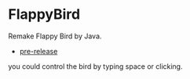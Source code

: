 # FlappyBird
Remake Flappy Bird by Java.
- [pre-release](https://github.com/harmonly/FlappyBird/releases)

you could control the bird by typing space or clicking.
